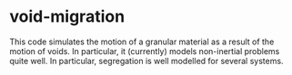 # void-migration

This code simulates the motion of a granular material as a result of the motion of voids. In particular, it (currently) models non-inertial problems quite well. In particular, segregation is well modelled for several systems.
